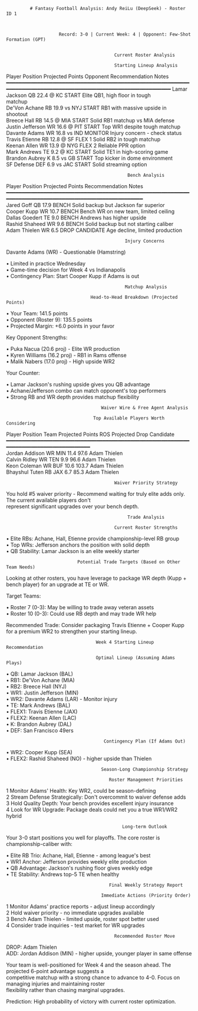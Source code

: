                                                                                                                  
             # Fantasy Football Analysis: Andy ReiLu (DeepSeek) - Roster ID 1                                    
                                                                                                                 
                                                                                                                 
                                                                                                                 
                        Record: 3-0 | Current Week: 4 | Opponent: Few-Shot Formation (GPT)                       
                                                                                                                 
                                                                                                                 
                                             Current Roster Analysis                                             
                                                                                                                 
                                             Starting Lineup Analysis                                            
                                                                                                                 
                                                                                                                 
  Player             Position   Projected Points   Opponent   Recommendation   Notes                             
 ━━━━━━━━━━━━━━━━━━━━━━━━━━━━━━━━━━━━━━━━━━━━━━━━━━━━━━━━━━━━━━━━━━━━━━━━━━━━━━━━━━━━━━━━━━━━━━━━━━━━━━━━━━━━━━━━
  Lamar Jackson      QB         22.4               @ KC       START            Elite QB1, high floor in tough    
                                                                               matchup                           
  De'Von Achane      RB         19.9               vs NYJ     START            RB1 with massive upside in        
                                                                               shootout                          
  Breece Hall        RB         14.5               @ MIA      START            Solid RB1 matchup vs MIA defense  
  Justin Jefferson   WR         16.6               @ PIT      START            Top WR1 despite tough matchup     
  Davante Adams      WR         16.8               vs IND     MONITOR          Injury concern - check status     
  Travis Etienne     RB         12.8               @ SF       FLEX 1           Solid RB2 in tough matchup        
  Keenan Allen       WR         13.9               @ NYG      FLEX 2           Reliable PPR option               
  Mark Andrews       TE         9.2                @ KC       START            Solid TE1 in high-scoring game    
  Brandon Aubrey     K          8.5                vs GB      START            Top kicker in dome environment    
  SF Defense         DEF        6.9                vs JAC     START            Solid streaming option            
                                                                                                                 
                                                                                                                 
                                                  Bench Analysis                                                 
                                                                                                                 
                                                                                                                 
  Player           Position   Projected Points   Recommendation   Notes                                          
 ━━━━━━━━━━━━━━━━━━━━━━━━━━━━━━━━━━━━━━━━━━━━━━━━━━━━━━━━━━━━━━━━━━━━━━━━━━━━━━━━━━━━━━━━━━━━━━━━━━━━━━━         
  Jared Goff       QB         17.9               BENCH            Solid backup but Jackson far superior          
  Cooper Kupp      WR         10.7               BENCH            Bench WR on new team, limited ceiling          
  Dallas Goedert   TE         9.0                BENCH            Andrews has higher upside                      
  Rashid Shaheed   WR         9.6                BENCH            Solid backup but not starting caliber          
  Adam Thielen     WR         6.5                DROP CANDIDATE   Age decline, limited production                
                                                                                                                 
                                                                                                                 
                                                                                                                 
                                                 Injury Concerns                                                 
                                                                                                                 
Davante Adams (WR) - Questionable (Hamstring)                                                                    
                                                                                                                 
 • Limited in practice Wednesday                                                                                 
 • Game-time decision for Week 4 vs Indianapolis                                                                 
 • Contingency Plan: Start Cooper Kupp if Adams is out                                                           
                                                                                                                 
                                                                                                                 
                                                 Matchup Analysis                                                
                                                                                                                 
                                    Head-to-Head Breakdown (Projected Points)                                    
                                                                                                                 
 • Your Team: 141.5 points                                                                                       
 • Opponent (Roster 9): 135.5 points                                                                             
 • Projected Margin: +6.0 points in your favor                                                                   
                                                                                                                 
Key Opponent Strengths:                                                                                          
                                                                                                                 
 • Puka Nacua (20.6 proj) - Elite WR production                                                                  
 • Kyren Williams (16.2 proj) - RB1 in Rams offense                                                              
 • Malik Nabers (17.0 proj) - High upside WR2                                                                    
                                                                                                                 
Your Counter:                                                                                                    
                                                                                                                 
 • Lamar Jackson's rushing upside gives you QB advantage                                                         
 • Achane/Jefferson combo can match opponent's top performers                                                    
 • Strong RB and WR depth provides matchup flexibility                                                           
                                                                                                                 
                                                                                                                 
                                        Waiver Wire & Free Agent Analysis                                        
                                                                                                                 
                                     Top Available Players Worth Considering                                     
                                                                                                                 
                                                                                                                 
  Player           Position   Team   Projected Points   ROS Projected   Drop Candidate                           
 ━━━━━━━━━━━━━━━━━━━━━━━━━━━━━━━━━━━━━━━━━━━━━━━━━━━━━━━━━━━━━━━━━━━━━━━━━━━━━━━━━━━━━━                          
  Jordan Addison   WR         MIN    11.4               97.6            Adam Thielen                             
  Calvin Ridley    WR         TEN    9.9                96.6            Adam Thielen                             
  Keon Coleman     WR         BUF    10.6               103.7           Adam Thielen                             
  Bhayshul Tuten   RB         JAX    6.7                85.3            Adam Thielen                             
                                                                                                                 
                                                                                                                 
                                             Waiver Priority Strategy                                            
                                                                                                                 
You hold #5 waiver priority - Recommend waiting for truly elite adds only. The current available players don't   
represent significant upgrades over your bench depth.                                                            
                                                                                                                 
                                                                                                                 
                                                  Trade Analysis                                                 
                                                                                                                 
                                             Current Roster Strengths                                            
                                                                                                                 
 • Elite RBs: Achane, Hall, Etienne provide championship-level RB group                                          
 • Top WRs: Jefferson anchors the position with solid depth                                                      
 • QB Stability: Lamar Jackson is an elite weekly starter                                                        
                                                                                                                 
                               Potential Trade Targets (Based on Other Team Needs)                               
                                                                                                                 
Looking at other rosters, you have leverage to package WR depth (Kupp + bench player) for an upgrade at TE or WR.
                                                                                                                 
Target Teams:                                                                                                    
                                                                                                                 
 • Roster 7 (0-3): May be willing to trade away veteran assets                                                   
 • Roster 10 (0-3): Could use RB depth and may trade WR help                                                     
                                                                                                                 
Recommended Trade: Consider packaging Travis Etienne + Cooper Kupp for a premium WR2 to strengthen your starting 
lineup.                                                                                                          
                                                                                                                 
                                                                                                                 
                                      Week 4 Starting Lineup Recommendation                                      
                                                                                                                 
                                      Optimal Lineup (Assuming Adams Plays)                                      
                                                                                                                 
 • QB: Lamar Jackson (BAL)                                                                                       
 • RB1: De'Von Achane (MIA)                                                                                      
 • RB2: Breece Hall (NYJ)                                                                                        
 • WR1: Justin Jefferson (MIN)                                                                                   
 • WR2: Davante Adams (LAR) - Monitor injury                                                                     
 • TE: Mark Andrews (BAL)                                                                                        
 • FLEX1: Travis Etienne (JAX)                                                                                   
 • FLEX2: Keenan Allen (LAC)                                                                                     
 • K: Brandon Aubrey (DAL)                                                                                       
 • DEF: San Francisco 49ers                                                                                      
                                                                                                                 
                                         Contingency Plan (If Adams Out)                                         
                                                                                                                 
 • WR2: Cooper Kupp (SEA)                                                                                        
 • FLEX2: Rashid Shaheed (NO) - higher upside than Thielen                                                       
                                                                                                                 
                                                                                                                 
                                        Season-Long Championship Strategy                                        
                                                                                                                 
                                           Roster Management Priorities                                          
                                                                                                                 
 1 Monitor Adams' Health: Key WR2, could be season-defining                                                      
 2 Stream Defense Strategically: Don't overcommit to waiver defense adds                                         
 3 Hold Quality Depth: Your bench provides excellent injury insurance                                            
 4 Look for WR Upgrade: Package deals could net you a true WR1/WR2 hybrid                                        
                                                                                                                 
                                                Long-term Outlook                                                
                                                                                                                 
Your 3-0 start positions you well for playoffs. The core roster is championship-caliber with:                    
                                                                                                                 
 • Elite RB Trio: Achane, Hall, Etienne - among league's best                                                    
 • WR1 Anchor: Jefferson provides weekly elite production                                                        
 • QB Advantage: Jackson's rushing floor gives weekly edge                                                       
 • TE Stability: Andrews top-5 TE when healthy                                                                   
                                                                                                                 
                                                                                                                 
                                           Final Weekly Strategy Report                                          
                                                                                                                 
                                        Immediate Actions (Priority Order)                                       
                                                                                                                 
 1 Monitor Adams' practice reports - adjust lineup accordingly                                                   
 2 Hold waiver priority - no immediate upgrades available                                                        
 3 Bench Adam Thielen - limited upside, roster spot better used                                                  
 4 Consider trade inquiries - test market for WR upgrades                                                        
                                                                                                                 
                                             Recommended Roster Move                                             
                                                                                                                 
DROP: Adam Thielen                                                                                               
ADD: Jordan Addison (MIN) - higher upside, younger player in same offense                                        
                                                                                                                 
Your team is well-positioned for Week 4 and the season ahead. The projected 6-point advantage suggests a         
competitive matchup with a strong chance to advance to 4-0. Focus on managing injuries and maintaining roster    
flexibility rather than chasing marginal upgrades.                                                               
                                                                                                                 
Prediction: High probability of victory with current roster optimization.                                        

